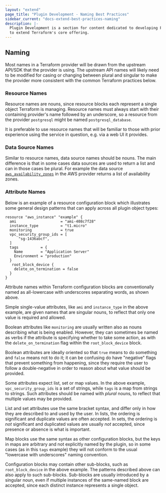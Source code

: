 ```yaml
---
layout: "extend"
page_title: "Plugin Development - Naming Best Practices"
sidebar_current: "docs-extend-best-practices-naming"
description: |-
  Plugin Development is a section for content dedicated to developing Plugins
  to extend Terraform's core offering.
---
```


## Naming

Most names in a Terraform provider will be drawn from the upstream API/SDK that 
the provider is using. The upstream API names will likely need to be 
modified for casing or changing between plural and singular to make 
the provider more consistent with the common Terraform practices below.

### Resource Names

Resource names are nouns, since resource blocks each represent a single
object Terraform is managing. Resource names must always start with their
containing provider's name followed by an underscore, so a resource from
the provider `postgresql` might be named `postgresql_database`.

It is preferable to use resource names that will be familiar to those with
prior experience using the service in question, e.g. via a web UI it provides.

### Data Source Names

Similar to resource names, data source names should be nouns. The main difference 
is that in some cases data sources are used to return a list and can in 
those cases be plural. For example the data source 
[`aws_availability_zones`](https://registry.terraform.io/providers/hashicorp/aws/latest/docs/data-sources/availability_zones) 
in the AWS provider returns a list of availability zones.

### Attribute Names

Below is an example of a resource configuration block which illustrates some
general design patterns that can apply across all plugin object types:

```hcl
resource "aws_instance" "example" {
  ami                    = "ami-408c7f28"
  instance_type          = "t1.micro"
  monitoring             = true
  vpc_security_group_ids = [
      "sg-1436abcf",
  ]
  tags          = {
    Name        = "Application Server"
    Environment = "production"
  }
   root_block_device {
    delete_on_termination = false
  }
}
```

Attribute names within Terraform configuration blocks are conventionally named
as all-lowercase with underscores separating words, as shown above.

Simple single-value attributes, like `ami` and `instance_type` in the above
example, are given names that are singular nouns, to reflect that only one
value is required and allowed.

Boolean attributes like `monitoring` are usually written also as nouns
describing what is being enabled. However, they can sometimes be named as
verbs if the attribute is specifying whether to take some action, as with the
`delete_on_termination` flag within the `root_block_device` block.

Boolean attributes are ideally oriented so that `true` means to do something
and `false` means not to do it; it can be confusing do have "negative" flags
that prevent something from happening, since they require the user to follow
a double-negative in order to reason about what value should be provided.

Some attributes expect list, set or map values. In the above example,
`vpc_security_group_ids` is a set of strings, while `tags` is a map
from strings to strings. Such attributes should be named with *plural* nouns,
to reflect that multiple values may be provided.

List and set attributes use the same bracket syntax, and differ only in how
they are described to and used by the user. In lists, the ordering is
significant and duplicate values are often accepted. In sets, the ordering is
*not* significant and duplicated values are usually *not* accepted, since
presence or absence is what is important.

Map blocks use the same syntax as other configuration blocks, but the keys in
maps are arbitrary and not explicitly named by the plugin, so in some cases
(as in this `tags` example) they will not conform to the usual "lowercase with
underscores" naming convention.

Configuration blocks may contain other sub-blocks, such as `root_block_device`
in the above example. The patterns described above can also apply to such
sub-blocks. Sub-blocks are usually introduced by a singular noun, even if
multiple instances of the same-named block are accepted, since each distinct
instance represents a single object.
